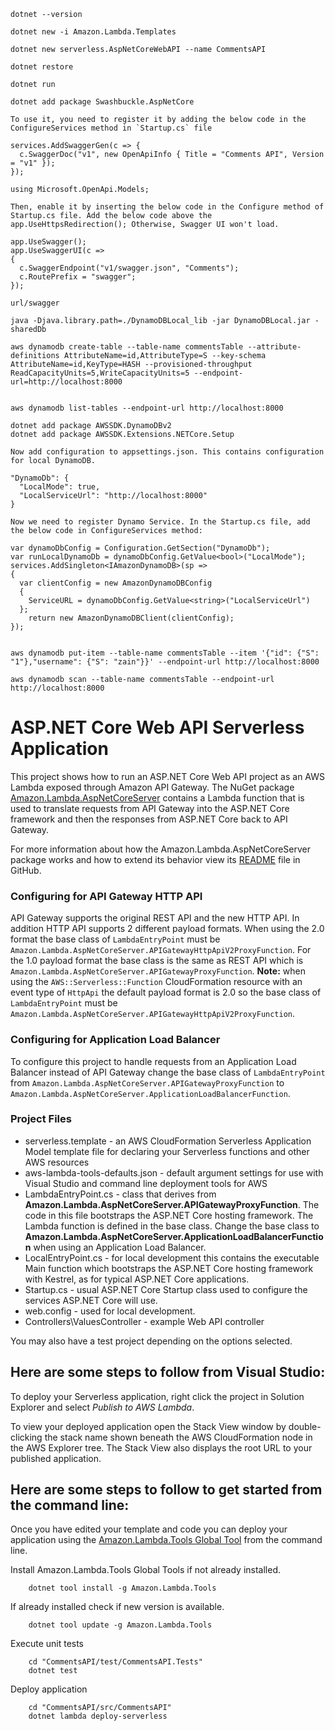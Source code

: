 ```
dotnet --version

dotnet new -i Amazon.Lambda.Templates

dotnet new serverless.AspNetCoreWebAPI --name CommentsAPI

dotnet restore

dotnet run

dotnet add package Swashbuckle.AspNetCore

To use it, you need to register it by adding the below code in the ConfigureServices method in `Startup.cs` file

services.AddSwaggerGen(c => {
  c.SwaggerDoc("v1", new OpenApiInfo { Title = "Comments API", Version = "v1" });
});

using Microsoft.OpenApi.Models;

Then, enable it by inserting the below code in the Configure method of Startup.cs file. Add the below code above the app.UseHttpsRedirection(); Otherwise, Swagger UI won't load.

app.UseSwagger();
app.UseSwaggerUI(c =>
{
  c.SwaggerEndpoint("v1/swagger.json", "Comments");
  c.RoutePrefix = "swagger";
});

url/swagger

java -Djava.library.path=./DynamoDBLocal_lib -jar DynamoDBLocal.jar -sharedDb

aws dynamodb create-table --table-name commentsTable --attribute-definitions AttributeName=id,AttributeType=S --key-schema AttributeName=id,KeyType=HASH --provisioned-throughput ReadCapacityUnits=5,WriteCapacityUnits=5 --endpoint-url=http://localhost:8000


aws dynamodb list-tables --endpoint-url http://localhost:8000

dotnet add package AWSSDK.DynamoDBv2
dotnet add package AWSSDK.Extensions.NETCore.Setup

Now add configuration to appsettings.json. This contains configuration for local DynamoDB.

"DynamoDb": {
  "LocalMode": true,
  "LocalServiceUrl": "http://localhost:8000"
}

Now we need to register Dynamo Service. In the Startup.cs file, add the below code in ConfigureServices method:

var dynamoDbConfig = Configuration.GetSection("DynamoDb");
var runLocalDynamoDb = dynamoDbConfig.GetValue<bool>("LocalMode");
services.AddSingleton<IAmazonDynamoDB>(sp =>
{
  var clientConfig = new AmazonDynamoDBConfig 
  { 
    ServiceURL = dynamoDbConfig.GetValue<string>("LocalServiceUrl") 
  };
    return new AmazonDynamoDBClient(clientConfig);
});


aws dynamodb put-item --table-name commentsTable --item '{"id": {"S": "1"},"username": {"S": "zain"}}' --endpoint-url http://localhost:8000

aws dynamodb scan --table-name commentsTable --endpoint-url http://localhost:8000

```



# ASP.NET Core Web API Serverless Application

This project shows how to run an ASP.NET Core Web API project as an AWS Lambda exposed through Amazon API Gateway. The NuGet package [Amazon.Lambda.AspNetCoreServer](https://www.nuget.org/packages/Amazon.Lambda.AspNetCoreServer) contains a Lambda function that is used to translate requests from API Gateway into the ASP.NET Core framework and then the responses from ASP.NET Core back to API Gateway.


For more information about how the Amazon.Lambda.AspNetCoreServer package works and how to extend its behavior view its [README](https://github.com/aws/aws-lambda-dotnet/blob/master/Libraries/src/Amazon.Lambda.AspNetCoreServer/README.md) file in GitHub.


### Configuring for API Gateway HTTP API ###

API Gateway supports the original REST API and the new HTTP API. In addition HTTP API supports 2 different
payload formats. When using the 2.0 format the base class of `LambdaEntryPoint` must be `Amazon.Lambda.AspNetCoreServer.APIGatewayHttpApiV2ProxyFunction`.
For the 1.0 payload format the base class is the same as REST API which is `Amazon.Lambda.AspNetCoreServer.APIGatewayProxyFunction`.
**Note:** when using the `AWS::Serverless::Function` CloudFormation resource with an event type of `HttpApi` the default payload
format is 2.0 so the base class of `LambdaEntryPoint` must be `Amazon.Lambda.AspNetCoreServer.APIGatewayHttpApiV2ProxyFunction`.


### Configuring for Application Load Balancer ###

To configure this project to handle requests from an Application Load Balancer instead of API Gateway change
the base class of `LambdaEntryPoint` from `Amazon.Lambda.AspNetCoreServer.APIGatewayProxyFunction` to 
`Amazon.Lambda.AspNetCoreServer.ApplicationLoadBalancerFunction`.

### Project Files ###

* serverless.template - an AWS CloudFormation Serverless Application Model template file for declaring your Serverless functions and other AWS resources
* aws-lambda-tools-defaults.json - default argument settings for use with Visual Studio and command line deployment tools for AWS
* LambdaEntryPoint.cs - class that derives from **Amazon.Lambda.AspNetCoreServer.APIGatewayProxyFunction**. The code in 
this file bootstraps the ASP.NET Core hosting framework. The Lambda function is defined in the base class.
Change the base class to **Amazon.Lambda.AspNetCoreServer.ApplicationLoadBalancerFunction** when using an 
Application Load Balancer.
* LocalEntryPoint.cs - for local development this contains the executable Main function which bootstraps the ASP.NET Core hosting framework with Kestrel, as for typical ASP.NET Core applications.
* Startup.cs - usual ASP.NET Core Startup class used to configure the services ASP.NET Core will use.
* web.config - used for local development.
* Controllers\ValuesController - example Web API controller

You may also have a test project depending on the options selected.

## Here are some steps to follow from Visual Studio:

To deploy your Serverless application, right click the project in Solution Explorer and select *Publish to AWS Lambda*.

To view your deployed application open the Stack View window by double-clicking the stack name shown beneath the AWS CloudFormation node in the AWS Explorer tree. The Stack View also displays the root URL to your published application.

## Here are some steps to follow to get started from the command line:

Once you have edited your template and code you can deploy your application using the [Amazon.Lambda.Tools Global Tool](https://github.com/aws/aws-extensions-for-dotnet-cli#aws-lambda-amazonlambdatools) from the command line.

Install Amazon.Lambda.Tools Global Tools if not already installed.
```
    dotnet tool install -g Amazon.Lambda.Tools
```

If already installed check if new version is available.
```
    dotnet tool update -g Amazon.Lambda.Tools
```

Execute unit tests
```
    cd "CommentsAPI/test/CommentsAPI.Tests"
    dotnet test
```

Deploy application
```
    cd "CommentsAPI/src/CommentsAPI"
    dotnet lambda deploy-serverless
```
